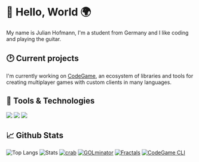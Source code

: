 # 👋 Hello, World 🌍

My name is Julian Hofmann, I'm a student from Germany and I like coding and playing the guitar.

## 🕑 Current projects

I'm currently working on [CodeGame](https://code-game.org/), an ecosystem of libraries and tools for creating multiplayer games with custom clients in many languages.

## 🔧 Tools & Technologies

![](https://img.shields.io/badge/OS-Linux-informational?style=flat&logo=linux&logoColor=white&color=2bbc8a)
![](https://img.shields.io/badge/Editor-Vim-informational?style=flat&logo=vim&logoColor=white&color=2bbc8a)
![](https://img.shields.io/badge/Language-Golang-informational?style=flat&logo=go&logoColor=white&color=2bbc8a)

## &#x1f4c8; Github Stats

![Top Langs](https://github-readme-stats.vercel.app/api/top-langs/?username=Bananenpro&theme=dark&hide_border=true&langs_count=3)
![Stats](https://github-readme-stats.vercel.app/api?username=Bananenpro&count_private=true&show_icons=true&theme=dark&hide_border=true&line_height=27)
[![crab](https://github-readme-stats.vercel.app/api/pin/?username=Bananenpro&repo=crab&theme=dark&hide_border=true)](https://github.com/Bananenpro/crab)
[![GOLminator](https://github-readme-stats.vercel.app/api/pin/?username=Bananenpro&repo=golminator&theme=dark&hide_border=true)](https://github.com/Bananenpro/golminator)
[![Fractals](https://github-readme-stats.vercel.app/api/pin/?username=Bananenpro&repo=fractals&theme=dark&hide_border=true)](https://github.com/Bananenpro/fractals)
[![CodeGame CLI](https://github-readme-stats.vercel.app/api/pin/?username=code-game-project&repo=codegame-cli&theme=dark&hide_border=true)](https://github.com/code-game-project/codegame-cli)
